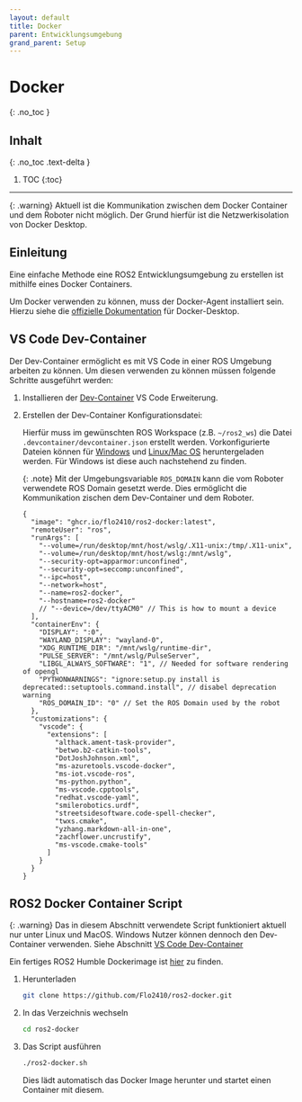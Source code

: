 ```yaml
---
layout: default
title: Docker
parent: Entwicklungsumgebung
grand_parent: Setup
---
```


# Docker
{: .no_toc }

## Inhalt
{: .no_toc .text-delta }

1. TOC
{:toc}

---

{: .warning}
Aktuell ist die Kommunikation zwischen dem Docker Container und dem Roboter nicht möglich.
Der Grund hierfür ist die Netzwerkisolation von Docker Desktop.

## Einleitung

Eine einfache Methode eine ROS2 Entwicklungsumgebung zu erstellen ist mithilfe eines Docker Containers.

Um Docker verwenden zu können, muss der Docker-Agent installiert sein.
Hierzu siehe die [offizielle Dokumentation](https://www.docker.com/products/docker-desktop) für Docker-Desktop.

## VS Code Dev-Container

Der Dev-Container ermöglicht es mit VS Code in einer ROS Umgebung arbeiten zu können.
Um diesen verwenden zu können müssen folgende Schritte ausgeführt werden:

1. Installieren der [Dev-Container](https://marketplace.visualstudio.com/items?itemName=ms-vscode-remote.remote-containers) VS Code Erweiterung.

2. Erstellen der Dev-Container Konfigurationsdatei:

    Hierfür muss im gewünschten ROS Workspace (z.B. `~/ros2_ws`) die Datei `.devcontainer/devcontainer.json` erstellt werden. Vorkonfigurierte Dateien können für [Windows](https://github.com/Flo2410/ros2-docker/blob/main/example_devcontainers/windows_devcontainer.json) und [Linux/Mac OS](https://github.com/Flo2410/ros2-docker/blob/main/example_devcontainers/linux_devcontainer.json) heruntergeladen werden.
    Für Windows ist diese auch nachstehend zu finden.

    {: .note}
    Mit der Umgebungsvariable `ROS_DOMAIN` kann die vom Roboter verwendete ROS Domain gesetzt werde.
    Dies ermöglicht die Kommunikation zischen dem Dev-Container und dem Roboter.

    ```jsonc
    {
      "image": "ghcr.io/flo2410/ros2-docker:latest",
      "remoteUser": "ros",
      "runArgs": [
        "--volume=/run/desktop/mnt/host/wslg/.X11-unix:/tmp/.X11-unix",
        "--volume=/run/desktop/mnt/host/wslg:/mnt/wslg",
        "--security-opt=apparmor:unconfined",
        "--security-opt=seccomp:unconfined",
        "--ipc=host",
        "--network=host",
        "--name=ros2-docker",
        "--hostname=ros2-docker"
        // "--device=/dev/ttyACM0" // This is how to mount a device
      ],
      "containerEnv": {
        "DISPLAY": ":0",
        "WAYLAND_DISPLAY": "wayland-0",
        "XDG_RUNTIME_DIR": "/mnt/wslg/runtime-dir",
        "PULSE_SERVER": "/mnt/wslg/PulseServer",
        "LIBGL_ALWAYS_SOFTWARE": "1", // Needed for software rendering of opengl
        "PYTHONWARNINGS": "ignore:setup.py install is deprecated::setuptools.command.install", // disabel deprecation warning
        "ROS_DOMAIN_ID": "0" // Set the ROS Domain used by the robot
      },
      "customizations": {
        "vscode": {
          "extensions": [
            "althack.ament-task-provider",
            "betwo.b2-catkin-tools",
            "DotJoshJohnson.xml",
            "ms-azuretools.vscode-docker",
            "ms-iot.vscode-ros",
            "ms-python.python",
            "ms-vscode.cpptools",
            "redhat.vscode-yaml",
            "smilerobotics.urdf",
            "streetsidesoftware.code-spell-checker",
            "twxs.cmake",
            "yzhang.markdown-all-in-one",
            "zachflower.uncrustify",
            "ms-vscode.cmake-tools"
          ]
        }
      }
    }
    ```

## ROS2 Docker Container Script

{: .warning}
Das in diesem Abschnitt verwendete Script funktioniert aktuell nur unter Linux und MacOS.
Windows Nutzer können dennoch den Dev-Container verwenden. Siehe Abschnitt [VS Code Dev-Container](#vs-code-dev-container)

Ein fertiges ROS2 Humble Dockerimage ist [hier](https://github.com/Flo2410/ros2-docker) zu finden.

1. Herunterladen

    ```bash
    git clone https://github.com/Flo2410/ros2-docker.git
    ```

2. In das Verzeichnis wechseln

    ```bash
    cd ros2-docker
    ```

3. Das Script ausführen

    ```bash
    ./ros2-docker.sh
    ```

    Dies lädt automatisch das Docker Image herunter und startet einen Container mit diesem.
